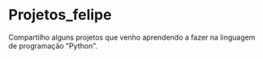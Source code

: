 # Projetos_felipe
Compartilho alguns projetos que venho aprendendo a fazer na linguagem de programação "Python".
